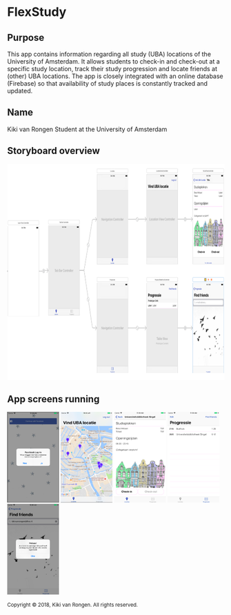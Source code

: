 # FlexStudy

## Purpose
This app contains information regarding all study (UBA) locations of the University of Amsterdam. It allows students to check-in and check-out
at a specific study location, track their study progression and locate friends at (other) UBA locations. The app is closely integrated with an online
database (Firebase) so that availability of study places is constantly tracked and updated. 

## Name
Kiki van Rongen
Student at the University of Amsterdam

## Storyboard overview
<img src=https://github.com/kikivanrongen/FlexStudy/blob/master/doc/Storyboard%20overview.png width="800" height="500">

## App screens running
<p float="left">
  <img src=https://github.com/kikivanrongen/FlexStudy/blob/master/doc/Scherm1.png width="120" height="210" />
  <img src=https://github.com/kikivanrongen/FlexStudy/blob/master/doc/Scherm2.png width="120" height="210" />
  <img src=https://github.com/kikivanrongen/FlexStudy/blob/master/doc/Scherm3.png width="120" height="210" />
  <img src=https://github.com/kikivanrongen/FlexStudy/blob/master/doc/Scherm4.png width="120" height="210" />
  <img src=https://github.com/kikivanrongen/FlexStudy/blob/master/doc/Scherm5.png width="120" height="210" />
</p>
 

<sup>Copyright © 2018, Kiki van Rongen. All rights reserved.</sup>
